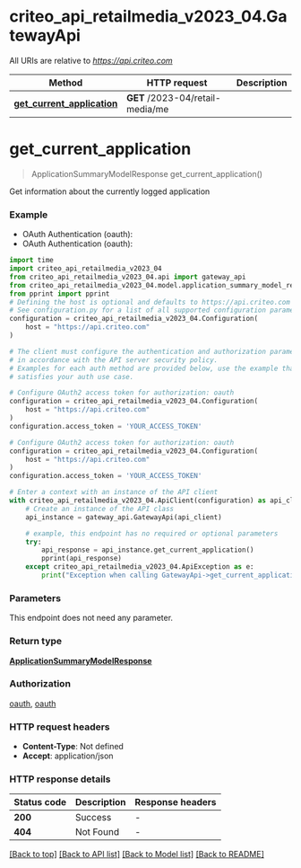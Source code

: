# criteo_api_retailmedia_v2023_04.GatewayApi

All URIs are relative to *https://api.criteo.com*

Method | HTTP request | Description
------------- | ------------- | -------------
[**get_current_application**](GatewayApi.md#get_current_application) | **GET** /2023-04/retail-media/me | 


# **get_current_application**
> ApplicationSummaryModelResponse get_current_application()



Get information about the currently logged application

### Example

* OAuth Authentication (oauth):
* OAuth Authentication (oauth):

```python
import time
import criteo_api_retailmedia_v2023_04
from criteo_api_retailmedia_v2023_04.api import gateway_api
from criteo_api_retailmedia_v2023_04.model.application_summary_model_response import ApplicationSummaryModelResponse
from pprint import pprint
# Defining the host is optional and defaults to https://api.criteo.com
# See configuration.py for a list of all supported configuration parameters.
configuration = criteo_api_retailmedia_v2023_04.Configuration(
    host = "https://api.criteo.com"
)

# The client must configure the authentication and authorization parameters
# in accordance with the API server security policy.
# Examples for each auth method are provided below, use the example that
# satisfies your auth use case.

# Configure OAuth2 access token for authorization: oauth
configuration = criteo_api_retailmedia_v2023_04.Configuration(
    host = "https://api.criteo.com"
)
configuration.access_token = 'YOUR_ACCESS_TOKEN'

# Configure OAuth2 access token for authorization: oauth
configuration = criteo_api_retailmedia_v2023_04.Configuration(
    host = "https://api.criteo.com"
)
configuration.access_token = 'YOUR_ACCESS_TOKEN'

# Enter a context with an instance of the API client
with criteo_api_retailmedia_v2023_04.ApiClient(configuration) as api_client:
    # Create an instance of the API class
    api_instance = gateway_api.GatewayApi(api_client)

    # example, this endpoint has no required or optional parameters
    try:
        api_response = api_instance.get_current_application()
        pprint(api_response)
    except criteo_api_retailmedia_v2023_04.ApiException as e:
        print("Exception when calling GatewayApi->get_current_application: %s\n" % e)
```


### Parameters
This endpoint does not need any parameter.

### Return type

[**ApplicationSummaryModelResponse**](ApplicationSummaryModelResponse.md)

### Authorization

[oauth](../README.md#oauth), [oauth](../README.md#oauth)

### HTTP request headers

 - **Content-Type**: Not defined
 - **Accept**: application/json


### HTTP response details

| Status code | Description | Response headers |
|-------------|-------------|------------------|
**200** | Success |  -  |
**404** | Not Found |  -  |

[[Back to top]](#) [[Back to API list]](../README.md#documentation-for-api-endpoints) [[Back to Model list]](../README.md#documentation-for-models) [[Back to README]](../README.md)

